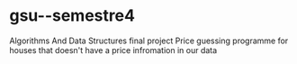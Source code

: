 # gsu--semestre4
Algorithms And Data Structures final project
Price guessing programme for houses that doesn't have a price infromation in our data

